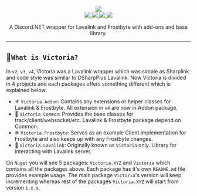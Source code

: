 <p align="center">
	<img src="https://i.imgur.com/OibdkEz.png" />
	</br>
	<a href="https://discord.gg/ZJaVXK8">
		<img src="https://img.shields.io/badge/Discord-Support-%237289DA.svg?logo=discord&style=for-the-badge&logoWidth=20&labelColor=0d0d0d" />
	</a>
	<a href="https://ci.appveyor.com/project/Yucked/victoria">
		<img src="https://img.shields.io/appveyor/ci/gruntjs/grunt.svg?label=Appveyor&logo=appveyor&style=for-the-badge&logoWidth=20&labelColor=0d0d0d" />
	</a>
	<a href="https://www.nuget.org/packages/Victoria/">
		<img src="https://img.shields.io/nuget/dt/Victoria.svg?label=Downloads&logo=nuget&style=for-the-badge&logoWidth=20&labelColor=0d0d0d" />
	</a>
  	<a href="http://buymeacoff.ee/Yucked">
		<img src="https://img.shields.io/badge/Buy%20Me%20A-Coffee-%23FF813F.svg?logo=buy-me-a-coffee&style=for-the-badge&logoWidth=20&labelColor=0d0d0d" />
	</a>  
	<p align="center">
	     A Discord.NET wrapper for Lavalink and Frostbyte with add-ons and base library. 
  </p>
</p>

---

## 🌠`What is Victoria?`

In `v2`, `v3`, `v4`, Victoria was a Lavalink wrapper which was simple as Sharplink and code style was similar to DSharpPlus.Lavalink.
Now Victoria is divided in 4 projects and each packages offers something different which is explained below:

- ⚜ `Victoria.Addon`: Contains any extensions or helper classes for Lavalink & Frostbyte. All extension in `v4` are now in Addon package.
- 🧠 `Victoria.Common`: Provides the base classes for track/client/websocket/etc. Lavalink & Frostbyte package depend on Common.
- ❄ `Victoria.Frostbyte`: Serves as an example Client implementation for Frostbyte and also keeps up with any Frostbyte changes.
- 🌋 `Victoria.Lavalink`: Originally known as `Victoria` only. Library for interacting with Lavalink server.

On `Nuget` you will see 5 packages: `Victoria.XYZ` and `Victoria` which contains all the packages above. Each package has it's own `README.md` file provides example usage.
The main package `Victoria`'s version will keep incrementing whereas rest of the packages `Victoria.XYZ` will start from version `1.x.x`.
